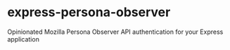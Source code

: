 express-persona-observer
========================

Opinionated Mozilla Persona Observer API authentication for your Express application
